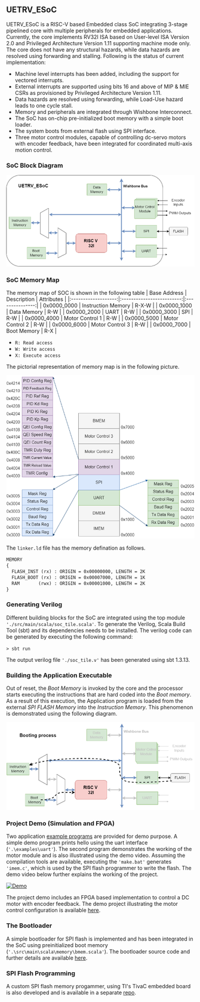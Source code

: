 ## UETRV_ESoC  
UETRV_ESoC is a RISC-V based Embedded class SoC integrating 3-stage pipelined core with multiple peripherals for embedded applications. Currently, the core implements RV32I ISA based on User-level ISA Version 2.0 and Privileged Architecture Version 1.11 supporting machine mode only. The core does not have any structural hazards, while data hazards are resolved using forwarding and stalling. Following is the status of current implementation:

- Machine level interrupts has been added, including the support for vectored interrupts.
- External interrupts are supported using bits 16 and above of MIP & MIE CSRs as provisioned by Privileged Architecture Version 1.11. 
- Data hazards are resolved using forwarding, while Load-Use hazard leads to one cycle stall. 
- Memory and peripherals are integrated through Wishbone Interconnect.
- The SoC has on-chip pre-initialized boot memory with a simple boot loader. 
- The system boots from external flash using SPI interface.
- Three motor control modules, capable of controlling dc-servo motors with encoder feedback, have been integrated for coordinated multi-axis motion control.  

### SoC Block Diagram
<img src="docs/soc.png" alt="soc" width="700"/>

### SoC Memory Map
The memory map of SOC is shown in the following table
| Base Address        |    Description            |   Attributes    |
|:-------------------:|:-------------------------:|:---------------:|
| 0x0000_0000         |      Instruction Memory   |      R-X-W      |
| 0x0000_1000         |      Data Memory          |      R-W        |
| 0x0000_2000         |      UART                 |      R-W        |
| 0x0000_3000         |      SPI                  |      R-W        |
| 0x0000_4000         |      Motor Control 1      |      R-W        |
| 0x0000_5000         |      Motor Control 2      |      R-W        |
| 0x0000_6000         |      Motor Control 3      |      R-W        |
| 0x0000_7000         |      Boot Memory          |      R-X        |

- `R: Read access`
- `W: Write access`
- `X: Execute access`

The pictorial representation of memory map is in the following picture.

<img src="docs/mem_map.png" alt="mem_map" width="600"/>

The `linker.ld` file has the memory defination as follows.
```
MEMORY
{ 
  FLASH_INST (rx) : ORIGIN = 0x00000000, LENGTH = 2K
  FLASH_BOOT (rx) : ORIGIN = 0x00007000, LENGTH = 1K
  RAM       (rwx) : ORIGIN = 0x00001000, LENGTH = 2K
}
```
### Generating Verilog
Different building blocks for the SoC are integrated using the top module `'./src/main/scala/soc_tile.scala'`. To generate the Verilog, Scala Build Tool (sbt) and its dependencies needs to be installed. The verilog code can be generated by executing the following command:

`> sbt run`
 
The output verilog file `'./soc_tile.v'` has been generated using sbt 1.3.13.

### Building the Application Executable
Out of reset, the _Boot Memory_ is invoked by the core and the processor starts executing the instructions that are hard coded into the _Boot memory_. As a result of this execution, the Application program is loaded from the external _SPI FLASH Memory_ into the _Instruction Memory_. This phenomenon is demonstrated using the following diagram.

 <img src="docs/boot.png" alt="boot" width="700"/>

### Project Demo (Simulation and FPGA)
Two application [example programs](/examples) are provided for demo purpose. A simple demo program prints hello using the uart interface (`'.\examples\uart'`). The second program demonstrates the working of the motor module and is also illustrated using the demo video. Assuming the compilation tools are available, executing the `'make.bat'` generates `'imem.c'`, which is used by the SPI flash programmer to write the flash. The demo video below further explains the working of the project. 

[![Demo](https://github.com/ee-uet/UETRV_ESoC/tree/main/docs/demo.png)](https://www.youtube.com/watch?v=nsFyD8QpKSA)

The project demo includes an FPGA based implementation to control a DC motor with encoder feedback. The demo project illustrating the motor control configuration is available [here](/examples/motor). 

### The Bootloader 
A simple bootloader for SPI flash is implemented and has been integrated in the SoC using preinitialized boot memory (`'.\src\main\scala\memory\bmem.scala'`). The bootloader source code and further details are available [here](/bootloader).

### SPI Flash Programming 
A custom SPI flash memory progammer, using TI's TivaC embedded board is also developed and is available in a separate [repo](https://github.com/ee-uet/Flash_Programmer).  


